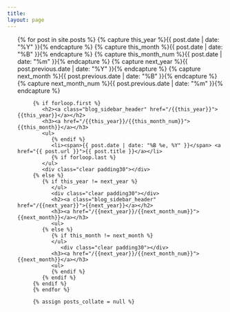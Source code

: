 ```yaml
---
title:
layout: page
---
```


<ul class="listing">
 {% for post in site.posts  %}
         {% capture this_year %}{{ post.date | date: "%Y" }}{% endcapture %}
         {% capture this_month %}{{ post.date | date: "%B" }}{% endcapture %}
         {% capture this_month_num %}{{ post.date | date: "%m" }}{% endcapture %}
         {% capture next_year %}{{ post.previous.date | date: "%Y" }}{% endcapture %}
         {% capture next_month %}{{ post.previous.date | date: "%B" }}{% endcapture %}
         {% capture next_month_num %}{{ post.previous.date | date: "%m" }}{% endcapture %}

         {% if forloop.first %}
            <h2><a class="blog_sidebar_header" href="/{{this_year}}">{{this_year}}</a></h2>
            <h3><a href="/{{this_year}}/{{this_month_num}}">{{this_month}}</a></h3>
            <ul>
               {% endif %}
               <li><span>{{ post.date | date: "%B %e, %Y" }}</span> <a href="{{ post.url }}">{{ post.title }}</a></li>
               {% if forloop.last %}
            </ul>
            <div class="clear padding30"></div>
         {% else %}
            {% if this_year != next_year %}
               </ul>
               <div class="clear padding30"></div>
               <h2><a class="blog_sidebar_header" href="/{{next_year}}">{{next_year}}</a></h2>
               <h3><a href="/{{next_year}}/{{next_month_num}}">{{next_month}}</a></h3>
               <ul>
            {% else %}
               {% if this_month != next_month %}
               </ul>
                  <div class="clear padding30"></div>
               <h3><a href="/{{next_year}}/{{next_month_num}}">{{next_month}}</a></h3>
               <ul>
               {% endif %}
            {% endif %}
         {% endif %}
         {% endfor %}

         {% assign posts_collate = null %}
</ul>

